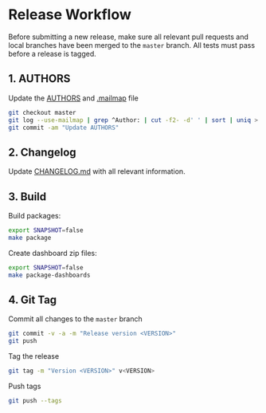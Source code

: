 # Release Workflow
Before submitting a new release, make sure all relevant pull requests and local branches have been merged to the `master`
branch. All tests must pass before a release is tagged.

## 1. AUTHORS
Update the [AUTHORS] and [.mailmap] file

``` bash
git checkout master
git log --use-mailmap | grep ^Author: | cut -f2- -d' ' | sort | uniq > AUTHORS
git commit -am "Update AUTHORS"
```

## 2. Changelog
Update [CHANGELOG.md] with all relevant information.

## 3. Build
Build packages:

``` bash
export SNAPSHOT=false
make package
```

Create dashboard zip files:

``` bash
export SNAPSHOT=false
make package-dashboards
```

## 4. Git Tag
Commit all changes to the `master` branch

``` bash
git commit -v -a -m "Release version <VERSION>"
git push
```

Tag the release

``` bash
git tag -m "Version <VERSION>" v<VERSION>
```

Push tags

``` bash
git push --tags
```

[CHANGELOG.md]: CHANGELOG.md
[AUTHORS]: AUTHORS
[.mailmap]: .mailmap
